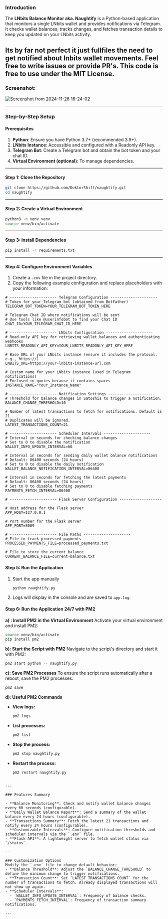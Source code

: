 ### Introduction

The **LNbits Balance Monitor aka. Naughtify** is a Python-based application that monitors a single LNbits wallet and provides notifications via Telegram. It checks wallet balances, tracks changes, and fetches transaction details to keep you updated on your LNbits activity.

Its by far not perfect it just fullfiles the need to get notified about lnbits wallet movements. Feel free to write issues or provide PR's. This code is free to use under the MIT License.
---

### Screenshot:

![Screenshot from 2024-11-26 16-24-02](https://github.com/user-attachments/assets/cbb8959a-45d5-4272-a582-bd96227868d1)




---

### Step-by-Step Setup

#### Prerequisites
1. **Python**: Ensure you have Python 3.7+ (recommended 3.9+).
2. **LNbits Instance**: Accessible and configured with a Readonly API key.
3. **Telegram Bot**: Create a Telegram bot and obtain the bot token and your chat ID.
4. **Virtual Environment (optional)**: To manage dependencies.

---

#### Step 1: Clone the Repository
```bash
git clone https://github.com/DoktorShift/naughtify.git
cd naughtify
```

---

#### Step 2: Create a Virtual Environment
```bash
python3 -m venv venv
source venv/bin/activate
```

---

#### Step 3: Install Dependencies
```bash
pip install -r requirements.txt
```

---

#### Step 4: Configure Environment Variables
1. Create a `.env` file in the project directory.
2. Copy the following example configuration and replace placeholders with your information:

```plaintext
# --------------------- Telegram Configuration ---------------------
# Token for your Telegram bot (obtained from BotFather)
TELEGRAM_BOT_TOKEN=YOUR_TELEGRAM_BOT_TOKEN_HERE

# Telegram Chat ID where notifications will be sent
# Use tools like @userinfobot to find your Chat ID
CHAT_ID=YOUR_TELEGRAM_CHAT_ID_HERE

# --------------------- LNbits Configuration ---------------------
# Read-only API key for retrieving wallet balances and authenticating webhooks
LNBITS_READONLY_API_KEY=YOUR_LNBITS_READONLY_API_KEY_HERE

# Base URL of your LNbits instance (ensure it includes the protocol, e.g., https://)
LNBITS_URL=https://your-lnbits-instance-url.com

# Custom name for your LNbits instance (used in Telegram notifications)
# Enclosed in quotes because it contains spaces
INSTANCE_NAME="Your_Instance_Name"

# --------------------- Notification Settings ---------------------
# Threshold for balance changes in Satoshis to trigger a notification.
BALANCE_CHANGE_THRESHOLD=10

# Number of latest transactions to fetch for notifications. Default is 21
# Duplicates will be ignored.
LATEST_TRANSACTIONS_COUNT=21

# --------------------- Scheduler Intervals ---------------------
# Interval in seconds for checking balance changes
# Set to 0 to disable the notification
WALLET_INFO_UPDATE_INTERVAL=60

# Interval in seconds for sending daily wallet balance notifications
# Default: 86400 seconds (24 hours)
# Set to 0 to disable the daily notification
WALLET_BALANCE_NOTIFICATION_INTERVAL=86400

# Interval in seconds for fetching the latest payments
# Default: 86400 seconds (24 hours)
# Set to 0 to disable fetching payments
PAYMENTS_FETCH_INTERVAL=86400

# --------------------- Flask Server Configuration ---------------------
# Host address for the Flask server
APP_HOST=127.0.0.1

# Port number for the Flask server
APP_PORT=5009

# --------------------- File Paths ---------------------
# File to track processed payments
PROCESSED_PAYMENTS_FILE=processed_payments.txt

# File to store the current balance
CURRENT_BALANCE_FILE=current-balance.txt
  ```

#### Step 5: Run the Application
1. Start the app manually
   ```bash
   python naughtify.py
   ```
2. Logs will display in the console and are saved to `app.log`.

#### Step 6: Run the Application 24/7 with PM2
 **a) : Install PM2 in the Virtual Environment**
Activate your virtual environment and install PM2:
```bash
source venv/bin/activate
pip install pm2
```

 **b): Start the Script with PM2**
Navigate to the script's directory and start it with PM2:
```bash
pm2 start python -- naughtify.py
```

 **c): Save PM2 Processes**
To ensure the script runs automatically after a reboot, save the PM2 processes:
```bash
pm2 save
```

 **d): Useful PM2 Commands**
- **View logs:**  
  ```bash
  pm2 logs
  ```

- **List processes:**  
  ```bash
  pm2 list
  ```

- **Stop the process:**  
  ```bash
  pm2 stop naughtify.py
  ```

- **Restart the process:**  
  ```bash
  pm2 restart naughtify.py
  ```
```

---

### Features Summary

- **Balance Monitoring**: Check and notify wallet balance changes every 60 seconds (configurable).
- **Daily Wallet Balance Report**: Send a summary of the wallet balance every 24 hours (configurable).
- **Transactions Summary**: Fetch the latest 21 transactions and notify every 24 hours (configurable).
- **Customizable Intervals**: Configure notification thresholds and scheduler intervals via the `.env` file.
- **Flask API**: A lightweight server to fetch wallet status via `/status`.

---

### Customization Options
Modify the `.env` file to change default behavior:
- **Balance Threshold**: Adjust the `BALANCE_CHANGE_THRESHOLD` to define the minimum change to trigger notifications.
- **Transaction Count**: Set `LATEST_TRANSACTIONS_COUNT` for the number of transactions to fetch. Already displayed transactions will not show up again.
- **Scheduler Intervals**:
  - `WALLET_INFO_UPDATE_INTERVAL`: Frequency of balance checks.
  - `PAYMENTS_FETCH_INTERVAL`: Frequency of transaction summary notifications.

---

